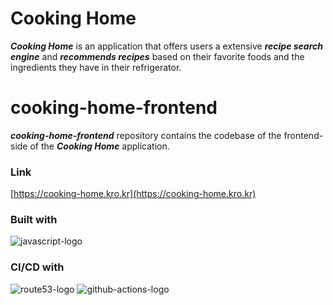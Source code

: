 # Cooking Home
***Cooking Home*** is an application that offers users a extensive ***recipe search engine*** and ***recommends recipes*** based on their favorite foods and the ingredients they have in their refrigerator.

# cooking-home-frontend
***cooking-home-frontend*** repository contains the codebase of the frontend-side of the ***Cooking Home*** application.

### Link
[https://cooking-home.kro.kr](https://cooking-home.kro.kr)

### Built with
![javascript-logo]

### CI/CD with
![route53-logo]
![github-actions-logo]

[javascript-logo]: https://img.shields.io/badge/JavaScript-F7DF1E?style=for-the-badge&logo=javascript&logoColor=black
[route53-logo]: https://img.shields.io/badge/Amazon%20Route53-8C4FFF?style=for-the-badge&logo=amazonroute53&logoColor=white
[github-actions-logo]: https://img.shields.io/badge/Github%20Actions-2088FF?style=for-the-badge&logo=githubactions&logoColor=white